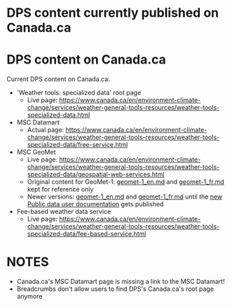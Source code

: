# DPS content currently published on Canada.ca

# DPS content on Canada.ca

Current DPS content on Canada.ca:
* 'Weather tools: specialized data' root page
  * Live page: https://www.canada.ca/en/environment-climate-change/services/weather-general-tools-resources/weather-tools-specialized-data.html
* MSC Datamart
  * Actual page: https://www.canada.ca/en/environment-climate-change/services/weather-general-tools-resources/weather-tools-specialized-data/free-service.html
* MSC GeoMet
  * Live page: https://www.canada.ca/en/environment-climate-change/services/weather-general-tools-resources/weather-tools-specialized-data/geospatial-web-services.html
  * Original content for GeoMet-1: [geomet-1_en.md](geomet-1_en.md) and [geomet-1_fr.md](geomet-1_fr.md) kept for reference only
  * Newer versions: [geomet-1_en.md](geomet-1_en.md) and [geomet-1_fr.md](geomet-1_fr.md) until the [new Public data user documentation](../canada.ca_upcoming) gets published
* Fee-based weather data service
  * Live page: https://www.canada.ca/en/environment-climate-change/services/weather-general-tools-resources/weather-tools-specialized-data/fee-based-service.html

# NOTES
* Canada.ca's MSC Datamart page is missing a link to the MSC Datamart!
* Breadcrumbs don't allow users to find DPS's Canada.ca's root page anymore